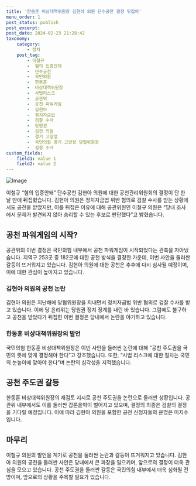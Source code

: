 ```yaml
---
title: '한동훈 비상대책위원장 김현아 의원 단수공천 결정 뒤집어'
menu_order: 1
post_status: publish
post_excerpt: 
post_date: 2024-02-23 21:28:42
taxonomy:
    category:
        - 정치
    post_tag:
        - 이철규
        -  혐의 입증안돼
        -  단수공천
        -  국민의힘
        -  한동훈
        -  비상대책위원장
        -  사법리스크
        -  공관위
        -  공천 파워게임
        -  김현아
        -  정치자금법
        -  검찰 수사
        -  당원권
        -  김전 의원
        -  경기 고양정
        -  국민의힘 경기 고양정 당협위원장
        -  검찰 조사
custom_fields:
    field1: value 1
    field2: value 2
---
```


![Image](https://imgnews.pstatic.net/image/020/2024/02/23/0003549558_001_20240223080301043.jpg?type=w647)

이철규 “혐의 입증안돼” 단수공천 김현아 의원에 대한 공천관리위원회의 결정이 단 한 날 만에 뒤집혔습니다. 김현아 의원은 정치자금법 위반 혐의로 검찰 수사를 받는 상황에서도 공천을 받았지만, 이를 뒤집은 이유에 대해 공관위원인 이철규 의원은 “당내 조사에서 문제가 발견되지 않아 승리할 수 있는 후보로 판단했다”고 밝혔습니다. 
## 공천 파워게임의 시작?
공관위의 이번 결정은 국민의힘 내부에서 공천 파워게임이 시작되었다는 관측을 자아냈습니다. 지역구 253곳 중 182곳에 대한 공천 방식을 결정한 가운데, 이번 사안을 둘러싼 갈등이 뜨거워지고 있습니다. 김현아 의원에 대한 공천은 추후에 다시 심사될 예정이며, 이에 대한 관심이 높아지고 있습니다.
### 김현아 의원의 공천 논란
김현아 의원은 지난해에 당협위원장을 지내면서 정치자금법 위반 혐의로 검찰 수사를 받고 있습니다. 이에 당 윤리위는 당원권 정지 징계를 내린 바 있습니다. 그럼에도 불구하고 공천을 받았다가 뒤집힌 이번 결정은 당내에서 논란을 야기하고 있습니다.
### 한동훈 비상대책위원장의 발언
국민의힘 한동훈 비상대책위원장은 이번 사안을 둘러싼 논란에 대해 “공천 주도권을 국민의 뜻에 맞게 결정해야 한다”고 강조했습니다. 또한, “사법 리스크에 대한 절차는 국민의 눈높이에 맞아야 한다”며 논란의 심각성을 지적했습니다.
## 공천 주도권 갈등
한동훈 비상대책위원장의 재검토 지시로 공천 주도권을 논란으로 둘러싼 상황입니다. 공관위 내부에서도 이를 둘러싼 갑론을박이 벌어지고 있으며, 결정의 최종은 검찰의 결정을 기다릴 예정입니다. 이에 따라 김현아 의원을 포함한 공천 신청자들의 운명은 미지수입니다.
## 마무리
이철규 의원의 발언을 계기로 공천을 둘러싼 논란과 갈등이 뜨거워지고 있습니다. 김현아 의원의 공천을 둘러싼 사안은 당내에서 큰 파장을 일으키며, 앞으로의 결정이 더욱 관심을 모으고 있습니다. 공천 주도권을 둘러싼 갈등은 국민의힘 내부에서 더욱 심화될 전망이며, 앞으로의 상황을 주목할 필요가 있습니다.
